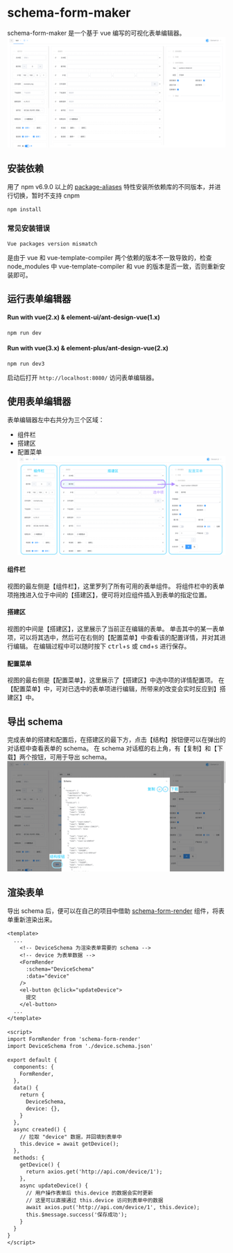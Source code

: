 # schema-form-maker
schema-form-maker 是一个基于 vue 编写的可视化表单编辑器。
![编辑器截屏](/public/readme/screenshot.png)

## 安装依赖
用了 npm v6.9.0 以上的 [package-aliases](https://github.com/npm/rfcs/blob/latest/implemented/0001-package-aliases.md#rationale-and-alternatives) 特性安装所依赖库的不同版本，并进行切换，暂时不支持 cnpm
```
npm install
```
### 常见安装错误
```
Vue packages version mismatch
```
是由于 vue 和 vue-template-compiler 两个依赖的版本不一致导致的，检查 node_modules 中 vue-template-compiler 和 vue 的版本是否一致，否则重新安装即可。

## 运行表单编辑器
#### Run with vue(2.x) & element-ui/ant-design-vue(1.x)
```
npm run dev
```
#### Run with vue(3.x) & element-plus/ant-design-vue(2.x)
```
npm run dev3
```
启动后打开 `http://localhost:8080/` 访问表单编辑器。

## 使用表单编辑器
表单编辑器左中右共分为三个区域：
- 组件栏
- 搭建区
- 配置菜单
![编辑器视图分区](/public/readme/editor-view.png)
#### 组件栏
视图的最左侧是【组件栏】，这里罗列了所有可用的表单组件。
将组件栏中的表单项拖拽进入位于中间的【搭建区】，便可将对应组件插入到表单的指定位置。
#### 搭建区
视图的中间是【搭建区】，这里展示了当前正在编辑的表单。
单击其中的某一表单项，可以将其选中，然后可在右侧的【配置菜单】中查看该的配置详情，并对其进行编辑。
在编辑过程中可以随时按下 <kbd>ctrl</kbd>+<kbd>s</kbd> 或 <kbd>cmd</kbd>+<kbd>s</kbd> 进行保存。
#### 配置菜单
视图的最右侧是【配置菜单】，这里展示了【搭建区】中选中项的详情配置项。
在【配置菜单】中，可对已选中的表单项进行编辑，所带来的改变会实时反应到】搭建区】中。
## 导出 schema
完成表单的搭建和配置后，在搭建区的最下方，点击【结构】按钮便可以在弹出的对话框中查看表单的 schema。
在 schema 对话框的右上角，有【复制】和【下载】两个按钮，可用于导出 schema。
![导出 schema](/public/readme/export-schema.png)
## 渲染表单
导出 schema 后，便可以在自己的项目中借助 [schema-form-render](http://www.npmjs.com/package/schema-form-render) 组件，将表单重新渲染出来。
```vue
<template>
  ...
    <!-- DeviceSchema 为渲染表单需要的 schema -->
    <!-- device 为表单数据 -->
    <FormRender
      :schema="DeviceSchema"
      :data="device"
    />
    <el-button @click="updateDevice">
      提交
    </el-button>
  ...
</template>

<script>
import FormRender from 'schema-form-render'
import DeviceSchema from './device.schema.json'

export default {
  components: {
    FormRender,
  },
  data() {
    return {
      DeviceSchema,
      device: {},
    }
  },
  async created() {
    // 拉取 "device" 数据，并回填到表单中
    this.device = await getDevice();
  },
  methods: {
    getDevice() {
      return axios.get('http://api.com/device/1');
    },
    async updateDevice() {
      // 用户操作表单后 this.device 的数据会实时更新
      // 这里可以直接通过 this.device 访问到表单中的数据
      await axios.put('http://api.com/device/1', this.device);
      this.$message.success('保存成功');
    }
  }
}
</script>
```

<!-- ### 启动本地服务器
启动本地监听服务后，切换到本地服务模式（导航条左上角按钮切换），可直接编辑指定目录中的所有 schema 文件
#### 安装 server 依赖
进入 server 目录安装依赖
```
cd server
npm install
```
#### Serve with vue(2.x) & element-ui/ant-design-vue(1.x)
```
npm run serve
```
#### Serve with vue(3.x) & element-plus/ant-design-vue(2.x)
```
npm run serve3
``` -->
